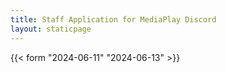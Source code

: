 ```yaml
---
title: Staff Application for MediaPlay Discord
layout: staticpage
---
```


{{< form "2024-06-11" "2024-06-13" >}}
